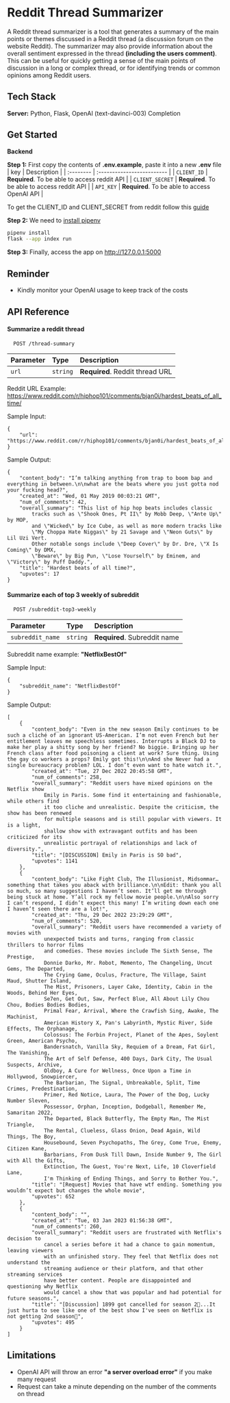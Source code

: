 
# Reddit Thread Summarizer

A Reddit thread summarizer is a tool that generates a summary of the main points or 
themes discussed in a Reddit thread (a discussion forum on the website Reddit). 
The summarizer may also provide information about the overall sentiment expressed in 
the thread **(including the users comment)**. 
This can be useful for quickly getting a sense of the main points of discussion in a long 
or complex thread, or for identifying trends or common opinions among Reddit users. 






## Tech Stack

**Server:** Python, Flask, OpenAI (text-davinci-003) Completion





## Get Started

**Backend**

**Step 1:** First copy the contents of **.env.example**, paste it into a new **.env** file
| key | Description                |
| :-------- | :------------------------- |
| `CLIENT_ID` | **Required**. To be able to access reddit API |
| `CLIENT_SECRET` | **Required**. To be able to access reddit API |
| `API_KEY` | **Required**. To be able to access OpenAI API |

To get the CLIENT_ID and CLIENT_SECRET from reddit follow this [guide](https://github.com/reddit-archive/reddit/wiki/OAuth2-Quick-Start-Example#first-steps)

**Step 2:** We need to [install pipenv](https://pipenv.pypa.io/en/latest/install/)

```bash
pipenv install
flask --app index run
```

**Step 3:** Finally, access the app on http://127.0.0.1:5000




## Reminder
- Kindly monitor your OpenAI usage to keep track of the costs


## API Reference

#### Summarize a reddit thread

```http
  POST /thread-summary
```

| Parameter | Type     | Description                |
| :-------- | :------- | :------------------------- |
| `url` | `string` | **Required**. Reddit thread URL |


Reddit URL Example: https://www.reddit.com/r/hiphop101/comments/bjan0i/hardest_beats_of_all_time/

Sample Input:
```
{
    "url": "https://www.reddit.com/r/hiphop101/comments/bjan0i/hardest_beats_of_all_time/"
}
```

Sample Output:
```
{
    "content_body": "I’m talking anything from trap to boom bap and everything in between.\n\nwhat are the beats where you just gotta nod your fucking head?",
    "created_at": "Wed, 01 May 2019 00:03:21 GMT",
    "num_of_comments": 42,
    "overall_summary": "This list of hip hop beats includes classic
        tracks such as \"Shook Ones, Pt II\" by Mobb Deep, \"Ante Up\" by MOP,
        and \"Wicked\" by Ice Cube, as well as more modern tracks like
        \"My Choppa Hate Niggas\" by 21 Savage and \"Neon Guts\" by Lil Uzi Vert.
        Other notable songs include \"Deep Cover\" by Dr. Dre, \"X Is Coming\" by DMX,
        \"Beware\" by Big Pun, \"Lose Yourself\" by Eminem, and \"Victory\" by Puff Daddy.",
    "title": "Hardest beats of all time?",
    "upvotes": 17
}
```
#### Summarize each of top 3 weekly of subreddit

```http
  POST /subreddit-top3-weekly
```

| Parameter | Type     | Description                       |
| :-------- | :------- | :-------------------------------- |
| `subreddit_name`      | `string` | **Required**. Subreddit name |

Subreddit name example: **"NetflixBestOf"**

Sample Input:
```
{
    "subreddit_name": "NetflixBestOf"
}
```

Sample Output:
```
[
    {
        "content_body": "Even in the new season Emily continues to be such a cliché of an ignorant US-American. I’m not even French but her entitlement leaves me speechless sometimes. Interrupts a Black DJ to make her play a shitty song by her friend? No biggie. Bringing up her French class after food poisoning a client at work? Sure thing. Using the gay co workers a props? Emily got this!\n\nAnd she Never had a single bureaucracy problem? LOL. I don’t even want to hate watch it.",
        "created_at": "Tue, 27 Dec 2022 20:45:58 GMT",
        "num_of_comments": 258,
        "overall_summary": "Reddit users have mixed opinions on the Netflix show 
            Emily in Paris. Some find it entertaining and fashionable, while others find 
            it too cliche and unrealistic. Despite the criticism, the show has been renewed 
            for multiple seasons and is still popular with viewers. It is a light, 
            shallow show with extravagant outfits and has been criticized for its 
            unrealistic portrayal of relationships and lack of diversity.",
        "title": "[DISCUSSION] Emily in Paris is SO bad",
        "upvotes": 1141
    },
    {
        "content_body": "Like Fight Club, The Illusionist, Midsommar… something that takes you aback with brilliance.\n\nEdit: thank you all so much, so many suggestions I haven’t seen. It’ll get me through being stuck at home. Y’all rock my fellow movie people.\n\nAlso sorry I can’t respond, I didn’t expect this many! I’m writing down each one I haven’t seen there are a lot!",
        "created_at": "Thu, 29 Dec 2022 23:29:29 GMT",
        "num_of_comments": 520,
        "overall_summary": "Reddit users have recommended a variety of movies with 
            unexpected twists and turns, ranging from classic thrillers to horror films 
            and comedies. These movies include The Sixth Sense, The Prestige,
            Donnie Darko, Mr. Robot, Memento, The Changeling, Uncut Gems, The Departed, 
            The Crying Game, Oculus, Fracture, The Village, Saint Maud, Shutter Island, 
            The Mist, Prisoners, Layer Cake, Identity, Cabin in the Woods, Behind Her Eyes, 
            Se7en, Get Out, Saw, Perfect Blue, All About Lily Chou Chou, Bodies Bodies Bodies,
            Primal Fear, Arrival, Where the Crawfish Sing, Awake, The Machinist, 
            American History X, Pan's Labyrinth, Mystic River, Side Effects, The Orphanage,
            Colossus: The Forbin Project, Planet of the Apes, Soylent Green, American Psycho,
            Bandersnatch, Vanilla Sky, Requiem of a Dream, Fat Girl, The Vanishing,
            The Art of Self Defense, 400 Days, Dark City, The Usual Suspects, Archive,
            Oldboy, A Cure for Wellness, Once Upon a Time in Hollywood, Snowpiercer,
            The Barbarian, The Signal, Unbreakable, Split, Time Crimes, Predestination,
            Primer, Red Notice, Laura, The Power of the Dog, Lucky Number Sleven,
            Possessor, Orphan, Inception, Dodgeball, Remember Me, Samaritan 2022, 
            The Departed, Black Butterfly, The Empty Man, The Mist Triangle, 
            The Rental, Clueless, Glass Onion, Dead Again, Wild Things, The Boy, 
            Housebound, Seven Psychopaths, The Grey, Come True, Enemy, Citizen Kane, 
            Barbarians, From Dusk Till Dawn, Inside Number 9, The Girl with All the Gifts,
            Extinction, The Guest, You're Next, Life, 10 Cloverfield Lane,
            I'm Thinking of Ending Things, and Sorry to Bother You.",
        "title": "[Request] Movies that have wtf ending. Something you wouldn’t expect but changes the whole movie",
        "upvotes": 652
    },
    {
        "content_body": "",
        "created_at": "Tue, 03 Jan 2023 01:56:38 GMT",
        "num_of_comments": 260,
        "overall_summary": "Reddit users are frustrated with Netflix's decision to
            cancel a series before it had a chance to gain momentum, leaving viewers
            with an unfinished story. They feel that Netflix does not understand the
            streaming audience or their platform, and that other streaming services
            have better content. People are disappointed and questioning why Netflix
            would cancel a show that was popular and had potential for future seasons.",
        "title": "[Discussion] 1899 got cancelled for season 2🤧...It just hurta to see like one of the best show I've seen on Netflix is not getting 2nd season🤧",
        "upvotes": 495
    }
]
```

## Limitations

- OpenAI API will throw an error **"a server overload error"** if you make many request
- Request can take a minute depending on the number of the comments on thread
